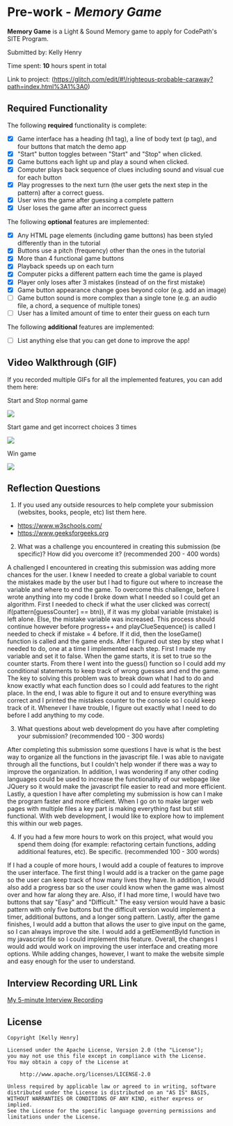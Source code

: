 # Pre-work - *Memory Game*

**Memory Game** is a Light & Sound Memory game to apply for CodePath's SITE Program. 

Submitted by: Kelly Henry

Time spent: **10** hours spent in total

Link to project: (https://glitch.com/edit/#!/righteous-probable-caraway?path=index.html%3A1%3A0)

## Required Functionality

The following **required** functionality is complete:

* [x] Game interface has a heading (h1 tag), a line of body text (p tag), and four buttons that match the demo app
* [x] "Start" button toggles between "Start" and "Stop" when clicked. 
* [x] Game buttons each light up and play a sound when clicked. 
* [x] Computer plays back sequence of clues including sound and visual cue for each button
* [x] Play progresses to the next turn (the user gets the next step in the pattern) after a correct guess. 
* [x] User wins the game after guessing a complete pattern
* [x] User loses the game after an incorrect guess

The following **optional** features are implemented:

* [x] Any HTML page elements (including game buttons) has been styled differently than in the tutorial
* [x] Buttons use a pitch (frequency) other than the ones in the tutorial
* [x] More than 4 functional game buttons
* [x] Playback speeds up on each turn
* [x] Computer picks a different pattern each time the game is played
* [x] Player only loses after 3 mistakes (instead of on the first mistake)
* [x] Game button appearance change goes beyond color (e.g. add an image)
* [ ] Game button sound is more complex than a single tone (e.g. an audio file, a chord, a sequence of multiple tones)
* [ ] User has a limited amount of time to enter their guess on each turn

The following **additional** features are implemented:

- [ ] List anything else that you can get done to improve the app!

## Video Walkthrough (GIF)

If you recorded multiple GIFs for all the implemented features, you can add them here:

Start and Stop normal game

![](https://i.imgur.com/9xxwb0G.gif)

Start game and get incorrect choices 3 times

![](https://i.imgur.com/So0G1Lw.gif)

Win game 

![](https://i.imgur.com/KRNmguK.gif)



## Reflection Questions
1. If you used any outside resources to help complete your submission (websites, books, people, etc) list them here. 
- https://www.w3schools.com/
- https://www.geeksforgeeks.org

2. What was a challenge you encountered in creating this submission (be specific)? How did you overcome it? (recommended 200 - 400 words) 

A challenged I encountered in creating this submission was adding more chances for the user. I knew I needed to create a global variable to count the mistakes made by the user but I had to figure out where to increase the variable and where to end the game. To overcome this challenge, before I wrote anything into my code I broke down what I needed so I could get an algorithm. First I needed to check if what the user clicked was correct( if(pattern[guessCounter] == btn)), if it was my global variable (mistake) is left alone. Else, the mistake variable was increased. This process should continue however before progress++ and playClueSequence() is called I needed to check if mistake = 4 before. If it did, then the loseGame() function is called and the game ends. After I figured out step by step what I needed to do, one at a time I implemented each step. First I made my variable and set it to false. When the game starts, it is set to true so the counter starts. From there I went into the guess() function so I could add my conditional statements to keep track of wrong guesses and end the game. The key to solving this problem was to break down what I had to do and know exactly what each function does so I could add features to the right place. In the end, I was able to figure it out and to ensure everything was correct and I printed the mistakes counter to the console so I could keep track of it. Whenever I have trouble, I figure out exactly what I need to do before I add anything to my code. 

3. What questions about web development do you have after completing your submission? (recommended 100 - 300 words) 
 
After completing this submission some questions I have is what is the best way to organize all the functions in the javascript file. I was able to navigate through all the functions, but I couldn't help wonder if there was a way to improve the organization. In addition, I was wondering if any other coding languages could be used to increase the functionality of our webpage like JQuery so it would make the javascript file easier to read and more efficient. Lastly, a question I have after completing my submission is how can I make the program faster and more efficient. When I go on to make larger web pages with multiple files a key part is making everything fast but still functional. With web development, I would like to explore how to implement this within our web pages. 
 
4. If you had a few more hours to work on this project, what would you spend them doing (for example: refactoring certain functions, adding additional features, etc). Be specific. (recommended 100 - 300 words) 

If I had a couple of more hours, I would add a couple of features to improve the user interface. The first thing I would add is a tracker on the game page so the user can keep track of how many lives they have. In addition, I would also add a progress bar so the user could know when the game was almost over and how far along they are. Also, if I had more time, I would have two buttons that say "Easy" and "Difficult." The easy version would have a basic pattern with only five buttons but the difficult version would implement a timer, additional buttons, and a longer song pattern. Lastly, after the game finishes, I would add a button that allows the user to give input on the game, so I can always improve the site. I would add a getElementById function in my javascript file so I could implement this feature. Overall, the changes I would add would work on improving the user interface and creating more options. While adding changes, however, I want to make the website simple and easy enough for the user to understand. 


## Interview Recording URL Link

[My 5-minute Interview Recording](https://drive.google.com/file/d/1MJJ-AOTI-rSUrV5Sl7WOVNwKM1BZmB4_/view?usp=sharing)


## License

    Copyright [Kelly Henry]

    Licensed under the Apache License, Version 2.0 (the "License");
    you may not use this file except in compliance with the License.
    You may obtain a copy of the License at

        http://www.apache.org/licenses/LICENSE-2.0

    Unless required by applicable law or agreed to in writing, software
    distributed under the License is distributed on an "AS IS" BASIS,
    WITHOUT WARRANTIES OR CONDITIONS OF ANY KIND, either express or implied.
    See the License for the specific language governing permissions and
    limitations under the License.
